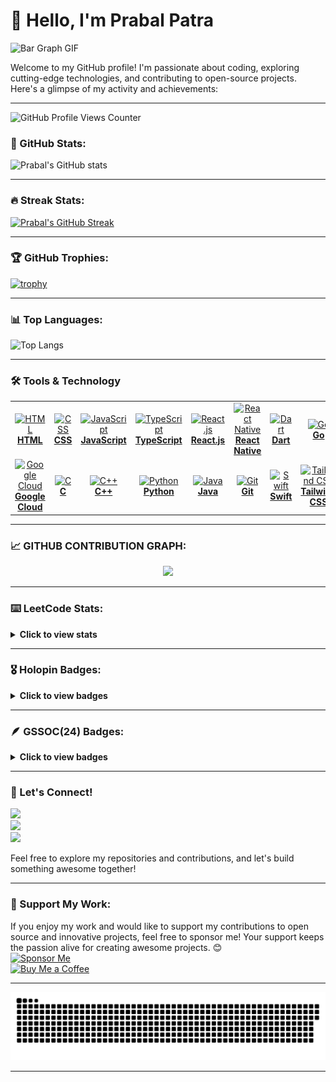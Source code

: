 # 👋 Hello, I'm Prabal Patra

![Bar Graph GIF](https://user-images.githubusercontent.com/74038190/212284100-561aa473-3905-4a80-b561-0d28506553ee.gif)

Welcome to my GitHub profile! I'm passionate about coding, exploring cutting-edge technologies, and contributing to open-source projects. Here's a glimpse of my activity and achievements:

---

![GitHub Profile Views Counter](https://komarev.com/ghpvc/?username=AlienX5499)

### 🚀 GitHub Stats:
![Prabal's GitHub stats](https://github-readme-stats.vercel.app/api?username=AlienX5499&show=reviews,discussions_started,discussions_answered,prs_merged,prs_merged_percentage_icons=true&theme=radical)

---

### 🔥 Streak Stats:
[![Prabal's GitHub Streak](https://streak-stats.demolab.com?user=AlienX5499&theme=radical)](https://git.io/streak-stats)

---

### 🏆 GitHub Trophies:
[![trophy](https://github-profile-trophy.vercel.app/?username=AlienX5499&theme=radical)](https://github.com/ryo-ma/github-profile-trophy)

---

### 📊 Top Languages:
![Top Langs](https://github-readme-stats.vercel.app/api/top-langs/?username=AlieNx5499&layout=compact&theme=radical)

---


### 🛠️ Tools & Technology
<table align="center" class="table table-dark">
  <tr>
    <td align="center" width="90">
      <a href="https://developer.mozilla.org/en-US/docs/Web/HTML">
        <img src="https://go-skill-icons.vercel.app/api/icons?i=html" alt="HTML" width="55" height="55" />
        <br><b>HTML</b>
      </a>
    </td>
    <td align="center" width="90">
      <a href="https://developer.mozilla.org/en-US/docs/Web/CSS">
        <img src="https://go-skill-icons.vercel.app/api/icons?i=css" alt="CSS" width="55" height="55" />
        <br><b>CSS</b>
      </a>
    </td>
    <td align="center" width="90">
      <a href="https://developer.mozilla.org/en-US/docs/Web/JavaScript">
        <img src="https://go-skill-icons.vercel.app/api/icons?i=javascript" alt="JavaScript" width="55" height="55" />
        <br><b>JavaScript</b>
      </a>
    </td>
    <td align="center" width="90">
      <a href="https://www.typescriptlang.org/">
        <img src="https://go-skill-icons.vercel.app/api/icons?i=typescript" alt="TypeScript" width="55" height="55" />
        <br><b>TypeScript</b>
      </a>
    </td>
    <td align="center" width="90">
      <a href="https://reactjs.org/">
        <img src="https://go-skill-icons.vercel.app/api/icons?i=react" alt="React.js" width="55" height="55" />
        <br><b>React.js</b>
      </a>
    </td>
    <td align="center" width="90">
      <a href="https://reactnative.dev/">
        <img src="https://go-skill-icons.vercel.app/api/icons?i=reactnative" alt="React Native" width="55" height="55" />
        <br><b>React Native</b>
      </a>
    </td>
    <td align="center" width="90">
      <a href="https://dart.dev/">
        <img src="https://go-skill-icons.vercel.app/api/icons?i=dart" alt="Dart" width="55" height="55" />
        <br><b>Dart</b>
      </a>
    </td>
    <td align="center" width="90">
      <a href="https://go.dev/">
        <img src="https://go-skill-icons.vercel.app/api/icons?i=go" alt="Go" width="55" height="55" />
        <br><b>Go</b>
      </a>
    </td>
  </tr>

  <tr>
    <td align="center" width="90">
      <a href="https://cloud.google.com/">
        <img src="https://go-skill-icons.vercel.app/api/icons?i=googlecloud" alt="Google Cloud" width="55" height="55" />
        <br><b>Google Cloud</b>
      </a>
    </td>
    <td align="center" width="90">
      <a href="https://en.cppreference.com/w/c">
        <img src="https://go-skill-icons.vercel.app/api/icons?i=c" alt="C" width="55" height="55" />
        <br><b>C</b>
      </a>
    </td>
    <td align="center" width="90">
      <a href="https://en.cppreference.com/w/cpp">
        <img src="https://go-skill-icons.vercel.app/api/icons?i=cpp" alt="C++" width="55" height="55" />
        <br><b>C++</b>
      </a>
    </td>
    <td align="center" width="90">
      <a href="https://www.python.org/">
        <img src="https://go-skill-icons.vercel.app/api/icons?i=python" alt="Python" width="55" height="55" />
        <br><b>Python</b>
      </a>
    </td>
    <td align="center" width="90">
      <a href="https://www.java.com/">
        <img src="https://go-skill-icons.vercel.app/api/icons?i=java" alt="Java" width="55" height="55" />
        <br><b>Java</b>
      </a>
    </td>
    <td align="center" width="90">
      <a href="https://git-scm.com/">
        <img src="https://go-skill-icons.vercel.app/api/icons?i=git" alt="Git" width="55" height="55" />
        <br><b>Git</b>
      </a>
    </td>
    <td align="center" width="90">
      <a href="https://developer.apple.com/swift/">
        <img src="https://go-skill-icons.vercel.app/api/icons?i=swift" alt="Swift" width="55" height="55" />
        <br><b>Swift</b>
      </a>
    </td>
    <td align="center" width="90">
      <a href="https://tailwindcss.com/">
        <img src="https://go-skill-icons.vercel.app/api/icons?i=tailwind" alt="Tailwind CSS" width="55" height="55" />
        <br><b>Tailwind CSS</b>
      </a>
    </td>
  </tr>
</table>

---

### 📈 GITHUB CONTRIBUTION GRAPH:
<div align="center">
  <img src="https://github-readme-activity-graph.vercel.app/graph?username=AlienX5499&theme=synthwave-84&true&hide_border=true" />
</div>


---
### ⌨️ LeetCode Stats:
<details>
 <summary><b>Click to view stats</b></summary><br>
  <p align="center">
    <a href="https://leetcode.com/AlienX99/" target="_blank"><img align="center" src="https://assets.leetcode.com/static_assets/marketing/2024-50.gif" alt="jyot" height="100" width="100" /></a>
    <a href="https://leetcode.com/AlienX99/" target="_blank"><img align="center" src="https://leetcode.com/static/images/badges/2024/gif/2024-12.gif" alt="jyot" height="100" width="100" /></a>
    <a href="https://leetcode.com/AlienX99/" target="_blank"><img align="center" src="https://assets.leetcode.com/static_assets/marketing/202501.gif" alt="jyot" height="100" width="100" /></a>
    <a href="https://leetcode.com/AlienX99/" target="_blank"><img align="center" src="https://assets.leetcode.com/static_assets/marketing/202502.gif" alt="jyot" height="100" width="100" /></a>
    <a href="https://leetcode.com/AlienX99/" target="_blank"><img align="center" src="https://assets.leetcode.com/static_assets/marketing/202503.gif" alt="jyot" height="100" width="100" /></a>
    <a href="https://leetcode.com/AlienX99/" target="_blank"><img align="center" src="https://assets.leetcode.com/static_assets/others/2550.gif" alt="jyot" height="100" width="100" /></a>
    <a href="https://leetcode.com/AlienX99/" target="_blank"><img align="center" src="https://assets.leetcode.com/static_assets/others/25100.gif" alt="jyot" height="100" width="100" /></a>
  </p>
  <p align="center">
    <img  align=top flex-grow=1 src="https://leetcard.jacoblin.cool/AlienX99?theme=radical&font=Nunito&ext=heatmap" />  
  </p>
</details>

---

### 🎖️ Holopin Badges:
<details>
 <summary><b>Click to view badges</b></summary><br>
<div style='display:flex; align-items:center; gap: 10px;' align='center'>
  <a href="https://holopin.io/@AlienX5499">
    <img src="https://holopin.me/AlienX5499" />
  </a>
</div>
</details>

---

### 🪶 GSSOC(24) Badges:
<details>
 <summary><b>Click to view badges</b></summary><br>
<div style='display:flex; align-items:center; gap: 10px;' align='center'>
<!--   <a href="https://gssoc.girlscript.tech/leaderboard?year=2024Extd&username=AlienX5499"> -->
    <img src="https://raw.githubusercontent.com/GSSoC24/Postman-Challenge/main/docs/assets/Postman%20White.png" width="100px" height="100px" />
    <img src="https://raw.githubusercontent.com/GSSoC24/Postman-Challenge/main/docs/assets/1.png" width="100px" height="100px" />
    <img src="https://raw.githubusercontent.com/GSSoC24/Postman-Challenge/main/docs/assets/2.png" width="100px" height="100px" />
    <img src="https://raw.githubusercontent.com/GSSoC24/Postman-Challenge/main/docs/assets/3.png" width="100px" height="100px" />
    <img src="https://raw.githubusercontent.com/GSSoC24/Postman-Challenge/main/docs/assets/4.png" width="100px" height="100px" />
    <img src="https://raw.githubusercontent.com/GSSoC24/Postman-Challenge/main/docs/assets/5.png" width="100px" height="100px" />
    <img src="https://raw.githubusercontent.com/GSSoC24/Hack-Web3Conf/refs/heads/main/assets/Hack-Web3Conf%202024%20Badge%20(2).png" width="100px" height="100px" />
  </a>
</div>
</details>

---

### 🌟 Let's Connect!
<div>
  <a href="https://x.com/AlienX5499" target="_blank">
    <img src="https://img.shields.io/badge/-X-%231DA1F2?style=for-the-badge&logo=x&logoColor=black" target="_blank">
  </a>
</div>

<div>
  <a href="https://github.com/AlienX5499" target="_blank">
    <img src="https://img.shields.io/badge/-GitHub-%23181717?style=for-the-badge&logo=github&logoColor=white" target="_blank">
  </a>
</div>

<div>
  <a href="https://www.linkedin.com/in/prabalpatra5499" target="_blank">
    <img src="https://img.shields.io/badge/-LinkedIn-%230077B5?style=for-the-badge&logo=linkedin&logoColor=white" target="_blank">
  </a>
</div>


Feel free to explore my repositories and contributions, and let's build something awesome together!

---

### 💖 Support My Work:
If you enjoy my work and would like to support my contributions to open source and innovative projects, feel free to sponsor me! Your support keeps the passion alive for creating awesome projects. 😊  
[![Sponsor Me](https://img.shields.io/badge/Sponsor%20Me-%23EA4AAA?style=for-the-badge&logo=github-sponsors&logoColor=white)](https://github.com/sponsors/alienx5499)  
[![Buy Me a Coffee](https://img.shields.io/badge/Buy%20Me%20a%20Coffee-%23FFDD00?style=for-the-badge&logo=buymeacoffee&logoColor=black)](https://www.buymeacoffee.com/alienx5499)

---

<picture>
  <source media="(prefers-color-scheme: dark)" srcset="dist/github-snake-dark.svg" />
  <img alt="github-snake" src="dist/github-snake.svg" />
</picture>


---

<!---
AlienX5499/AlienX5499 is a ✨ special ✨ repository because its `README.md` (this file) appears on your GitHub profile.
You can click the Preview link to take a look at your changes.
--->

